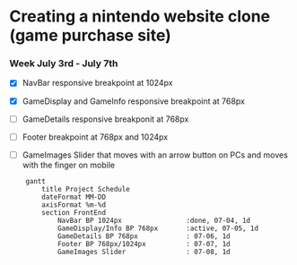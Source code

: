 # Creating a nintendo website clone (game purchase site)

### Week July 3rd - July 7th
- [x] NavBar responsive breakpoint at 1024px
- [x] GameDisplay and GameInfo responsive breakpoint at 768px
- [ ] GameDetails responsive breakponit at 768px 
- [ ] Footer breakpoint at 768px and 1024px
- [ ] GameImages Slider that moves with an arrow button on PCs and moves with the finger on mobile



```mermaid
    gantt
        title Project Schedule
        dateFormat MM-DD
        axisFormat %m-%d
        section FrontEnd
            NavBar BP 1024px                :done, 07-04, 1d
            GameDisplay/Info BP 768px       :active, 07-05, 1d
            GameDetails BP 768px            : 07-06, 1d
            Footer BP 768px/1024px          : 07-07, 1d
            GameImages Slider               : 07-08, 1d
```